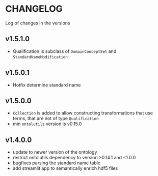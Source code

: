 # CHANGELOG

Log of changes in the versions

## v1.5.1.0

- Qualification is subclass of `DomainConceptSet` and `StandardNameModification`

## v1.5.0.1

- Hotfix determine standard name

## v1.5.0.0

- `Collection` is added to allow constructing transformations that use terms, that are not of type `Qualification`
- min `ontolutils` version is v0.15.0

## v1.4.0.0

- update to newer version of the ontology
- restrict ontolutils dependency to version >0.14.1 and <1.0.0
- bugfixes parsing the standard name table
- add streamlit app to semantically enrich hdf5 files